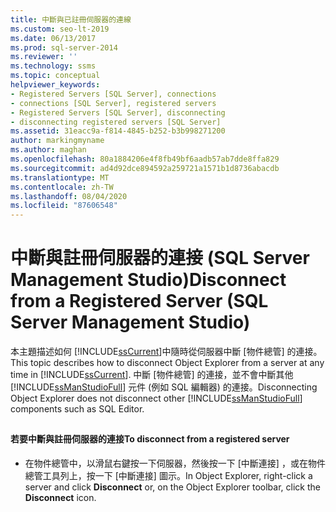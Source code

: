 ```yaml
---
title: 中斷與已註冊伺服器的連線
ms.custom: seo-lt-2019
ms.date: 06/13/2017
ms.prod: sql-server-2014
ms.reviewer: ''
ms.technology: ssms
ms.topic: conceptual
helpviewer_keywords:
- Registered Servers [SQL Server], connections
- connections [SQL Server], registered servers
- Registered Servers [SQL Server], disconnecting
- disconnecting registered servers [SQL Server]
ms.assetid: 31eacc9a-f814-4845-b252-b3b998271200
author: markingmyname
ms.author: maghan
ms.openlocfilehash: 80a1884206e4f8fb49bf6aadb57ab7dde8ffa829
ms.sourcegitcommit: ad4d92dce894592a259721a1571b1d8736abacdb
ms.translationtype: MT
ms.contentlocale: zh-TW
ms.lasthandoff: 08/04/2020
ms.locfileid: "87606548"
---
```

# <a name="disconnect-from-a-registered-server-sql-server-management-studio"></a><span data-ttu-id="fda74-102">中斷與註冊伺服器的連接 (SQL Server Management Studio)</span><span class="sxs-lookup"><span data-stu-id="fda74-102">Disconnect from a Registered Server (SQL Server Management Studio)</span></span>
  <span data-ttu-id="fda74-103">本主題描述如何 [!INCLUDE[ssCurrent](../../includes/sscurrent-md.md)]中隨時從伺服器中斷 [物件總管] 的連接。</span><span class="sxs-lookup"><span data-stu-id="fda74-103">This topic describes how to  disconnect Object Explorer from a server at any time in [!INCLUDE[ssCurrent](../../includes/sscurrent-md.md)].</span></span> <span data-ttu-id="fda74-104">中斷 [物件總管] 的連接，並不會中斷其他 [!INCLUDE[ssManStudioFull](../../includes/ssmanstudiofull-md.md)] 元件 (例如 SQL 編輯器) 的連接。</span><span class="sxs-lookup"><span data-stu-id="fda74-104">Disconnecting Object Explorer does not disconnect other [!INCLUDE[ssManStudioFull](../../includes/ssmanstudiofull-md.md)] components such as SQL Editor.</span></span>  
  
##  <a name="SSMSProcedure"></a>  
  
#### <a name="to-disconnect-from-a-registered-server"></a><span data-ttu-id="fda74-105">若要中斷與註冊伺服器的連接</span><span class="sxs-lookup"><span data-stu-id="fda74-105">To disconnect from a registered server</span></span>  
  
-   <span data-ttu-id="fda74-106">在物件總管中，以滑鼠右鍵按一下伺服器，然後按一下 [中斷連接]  ，或在物件總管工具列上，按一下 [中斷連接]  圖示。</span><span class="sxs-lookup"><span data-stu-id="fda74-106">In Object Explorer, right-click a server and click **Disconnect** or, on the Object Explorer toolbar, click the **Disconnect** icon.</span></span>  
  
  
